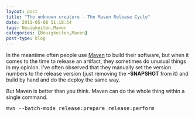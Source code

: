 ```yaml
---
layout: post
title: "The unknown creature - The Maven Release Cycle"
date: 2011-05-08 11:18:54
tags: Neuigkeiten,Maven
categories: [Neuigkeiten,Maven]
post-type: blog
---
```

<p>In the meantime often people use <a href="http://maven.apache.org"  title="Maven">Maven</a> to build their software, but when it comes to the time to release an artifact, they sometimes do unusual things in my opinion.  I've often observed that they manually set the version numbers to the release version (just removing the <strong>-SNAPSHOT</strong> from it) and build by hand and do the deploy the same way.</p>
<p>But Maven is better than you think. Maven can do the whole thing within a single command.</p>
<pre>
mvn --batch-mode release:prepare release:perform
</pre>
